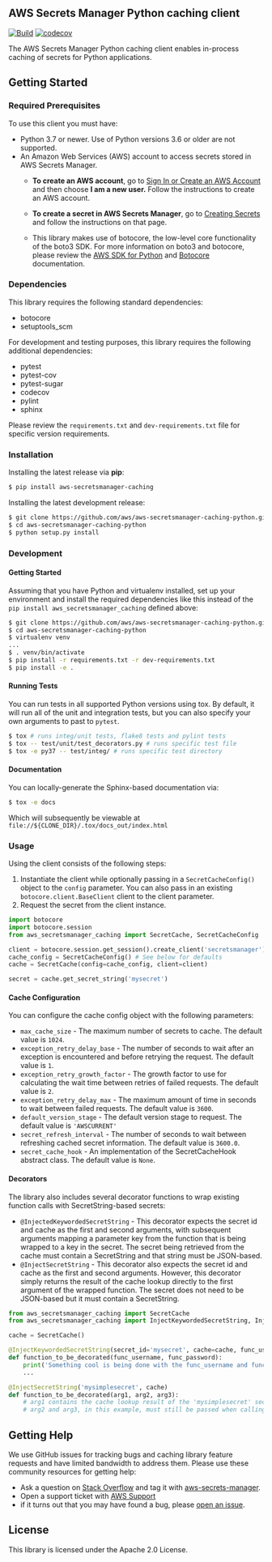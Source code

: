 ## AWS Secrets Manager Python caching client

[![Build](https://github.com/aws/aws-secretsmanager-caching-python/actions/workflows/python-package.yml/badge.svg?event=push)](https://github.com/aws/aws-secretsmanager-caching-python/actions/workflows/python-package.yml)
[![codecov](https://codecov.io/github/aws/aws-secretsmanager-caching-python/branch/master/graph/badge.svg?token=DkTHUP8lv5)](https://codecov.io/github/aws/aws-secretsmanager-caching-python)

The AWS Secrets Manager Python caching client enables in-process caching of secrets for Python applications.

## Getting Started

### Required Prerequisites

To use this client you must have:

* Python 3.7 or newer.  Use of Python versions 3.6 or older are not supported.
* An Amazon Web Services (AWS) account to access secrets stored in AWS Secrets Manager.
  * **To create an AWS account**, go to [Sign In or Create an AWS Account](https://portal.aws.amazon.com/gp/aws/developer/registration/index.html) and then choose **I am a new user.** Follow the instructions to create an AWS account.

  * **To create a secret in AWS Secrets Manager**, go to [Creating Secrets](https://docs.aws.amazon.com/secretsmanager/latest/userguide/manage_create-basic-secret.html) and follow the instructions on that page.

  * This library makes use of botocore, the low-level core functionality of the boto3 SDK.  For more information on boto3 and botocore, please review the [AWS SDK for Python](https://aws.amazon.com/sdk-for-python/) and [Botocore](https://botocore.amazonaws.com/v1/documentation/api/latest/index.html) documentation. 

### Dependencies
This library requires the following standard dependencies:
* botocore
* setuptools_scm

For development and testing purposes, this library requires the following additional dependencies:
* pytest
* pytest-cov
* pytest-sugar
* codecov
* pylint
* sphinx

Please review the `requirements.txt` and `dev-requirements.txt` file for specific version requirements.

### Installation
Installing the latest release via **pip**:
```bash
$ pip install aws-secretsmanager-caching
```

Installing the latest development release:
```bash
$ git clone https://github.com/aws/aws-secretsmanager-caching-python.git
$ cd aws-secretsmanager-caching-python
$ python setup.py install
```

### Development
#### Getting Started
Assuming that you have Python and virtualenv installed, set up your environment and install the required dependencies like this instead of the `pip install aws_secretsmanager_caching` defined above:

```bash
$ git clone https://github.com/aws/aws-secretsmanager-caching-python.git
$ cd aws-secretsmanager-caching-python
$ virtualenv venv
...
$ . venv/bin/activate
$ pip install -r requirements.txt -r dev-requirements.txt
$ pip install -e .
```

#### Running Tests
You can run tests in all supported Python versions using tox. By default, it will run all of the unit and integration tests, but you can also specify your own arguments to past to `pytest`.
```bash
$ tox # runs integ/unit tests, flake8 tests and pylint tests
$ tox -- test/unit/test_decorators.py # runs specific test file
$ tox -e py37 -- test/integ/ # runs specific test directory
```

#### Documentation
You can locally-generate the Sphinx-based documentation via:
```bash
$ tox -e docs
```
Which will subsequently be viewable at `file://${CLONE_DIR}/.tox/docs_out/index.html`

### Usage
Using the client consists of the following steps:
1.  Instantiate the client while optionally passing in a `SecretCacheConfig()` object to the `config` parameter.  You can also pass in an existing `botocore.client.BaseClient` client to the client parameter.
2.  Request the secret from the client instance.
```python
import botocore
import botocore.session
from aws_secretsmanager_caching import SecretCache, SecretCacheConfig

client = botocore.session.get_session().create_client('secretsmanager')
cache_config = SecretCacheConfig() # See below for defaults
cache = SecretCache(config=cache_config, client=client)

secret = cache.get_secret_string('mysecret')
```

#### Cache Configuration
You can configure the cache config object with the following parameters:
* `max_cache_size` - The maximum number of secrets to cache.  The default value is `1024`.
* `exception_retry_delay_base` - The number of seconds to wait after an exception is encountered and before retrying the request.  The default value is `1`.
* `exception_retry_growth_factor` - The growth factor to use for calculating the wait time between retries of failed requests.  The default value is `2`.
* `exception_retry_delay_max` - The maximum amount of time in seconds to wait between failed requests.  The default value is `3600`.
* `default_version_stage` - The default version stage to request.  The default value is `'AWSCURRENT'`
* `secret_refresh_interval` - The number of seconds to wait between refreshing cached secret information.  The default value is `3600.0`.
* `secret_cache_hook` - An implementation of the SecretCacheHook abstract class.  The default value is `None`.

#### Decorators
The library also includes several decorator functions to wrap existing function calls with SecretString-based secrets:
* `@InjectedKeywordedSecretString` - This decorator expects the secret id and cache as the first and second arguments, with subsequent arguments mapping a parameter key from the function that is being wrapped to a key in the secret.  The secret being retrieved from the cache must contain a SecretString and that string must be JSON-based.
* `@InjectSecretString` - This decorator also expects the secret id and cache as the first and second arguments.  However, this decorator simply returns the result of the cache lookup directly to the first argument of the wrapped function.  The secret does not need to be JSON-based but it must contain a SecretString.
```python
from aws_secretsmanager_caching import SecretCache
from aws_secretsmanager_caching import InjectKeywordedSecretString, InjectSecretString

cache = SecretCache()

@InjectKeywordedSecretString(secret_id='mysecret', cache=cache, func_username='username', func_password='password')
def function_to_be_decorated(func_username, func_password):
    print('Something cool is being done with the func_username and func_password arguments here')
    ...

@InjectSecretString('mysimplesecret', cache)
def function_to_be_decorated(arg1, arg2, arg3):
    # arg1 contains the cache lookup result of the 'mysimplesecret' secret.
    # arg2 and arg3, in this example, must still be passed when calling function_to_be_decorated().
```

## Getting Help
We use GitHub issues for tracking bugs and caching library feature requests and have limited bandwidth to address them. Please use these community resources for getting help:
* Ask a question on [Stack Overflow](https://stackoverflow.com/) and tag it with [aws-secrets-manager](https://stackoverflow.com/questions/tagged/aws-secrets-manager).
* Open a support ticket with [AWS Support](https://console.aws.amazon.com/support/home#/)
* if it turns out that you may have found a bug, please [open an issue](https://github.com/aws/aws-secretsmanager-caching-python/issues/new). 
## License

This library is licensed under the Apache 2.0 License. 
